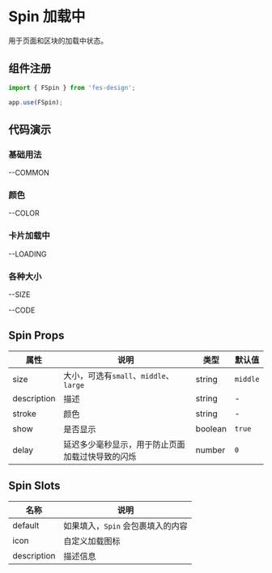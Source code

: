 # Spin 加载中

用于页面和区块的加载中状态。

## 组件注册

```js
import { FSpin } from 'fes-design';

app.use(FSpin);
```

## 代码演示

### 基础用法


--COMMON

### 颜色


--COLOR

### 卡片加载中


--LOADING

### 各种大小


--SIZE

--CODE

## Spin Props

| 属性        | 说明                                             | 类型    | 默认值   |
| ----------- | ------------------------------------------------ | ------- | -------- |
| size        | 大小，可选有`small`、`middle`、`large`           | string  | `middle` |
| description | 描述                                             | string  | -        |
| stroke      | 颜色                                             | string  | -        |
| show        | 是否显示                                         | boolean | `true`   |
| delay       | 延迟多少毫秒显示，用于防止页面加载过快导致的闪烁 | number  | `0`      |

## Spin Slots

| 名称        | 说明                              |
| ----------- | --------------------------------- |
| default     | 如果填入，`Spin` 会包裹填入的内容 |
| icon        | 自定义加载图标                    |
| description | 描述信息                          |
